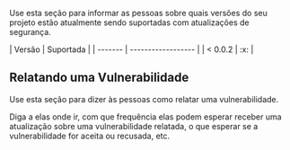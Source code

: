 Use esta seção para informar as pessoas sobre quais versões do seu projeto estão atualmente sendo suportadas com atualizações de segurança.
<div class="center-table" markdown>
| Versão    | Suportada          |
| -------   | ------------------ |
| < 0.0.2   | :x:                |
</div>

## Relatando uma Vulnerabilidade
Use esta seção para dizer às pessoas como relatar uma vulnerabilidade.

Diga a elas onde ir, com que frequência elas podem esperar receber uma atualização sobre uma
vulnerabilidade relatada, o que esperar se a vulnerabilidade for aceita ou
recusada, etc.

